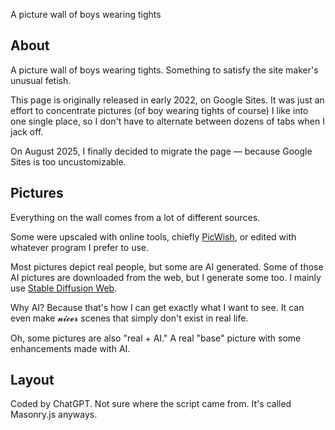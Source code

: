 A picture wall of boys wearing tights

About
-
A picture wall of boys wearing tights. Something to satisfy the site maker's unusual fetish.

This page is originally released in early 2022, on Google Sites. It was just an effort to concentrate pictures (of boy wearing tights of course) I like into one single place, so I don't have to alternate between dozens of tabs when I jack off.

On August 2025, I finally decided to migrate the page — because Google Sites is too uncustomizable.

Pictures
-
Everything on the wall comes from a lot of different sources.

Some were upscaled with online tools, chiefly [PicWish](https://picwish.com/unblur-image-portrait), or edited with whatever program I prefer to use.

Most pictures depict real people, but some are AI generated. Some of those AI pictures are downloaded from the web, but I generate some too. I mainly use [Stable Diffusion Web](https://www.stablediffusionweb.com).

Why AI? Because that's how I can get exactly what I want to see. It can even make 𝓷𝓲𝓬𝓮𝓻 scenes that simply don't exist in real life.

Oh, some pictures are also "real + AI." A real "base" picture with some enhancements made with AI.

Layout
-
Coded by ChatGPT. Not sure where the script came from. It's called Masonry.js anyways.
